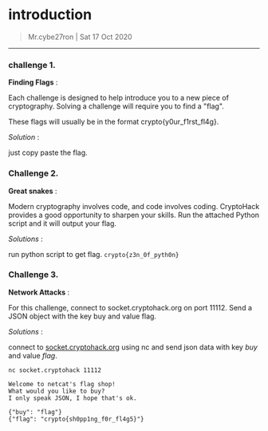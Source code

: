 # introduction 

> Mr.cybe27ron | Sat 17 Oct 2020

*** 

### challenge 1.

**Finding Flags** : <p>Each challenge is designed to help introduce you to a new piece of cryptography. Solving a challenge will require you to find a "flag".

These flags will usually be in the format crypto{y0ur_f1rst_fl4g}.</p>

*Solution* : <p>just copy paste the flag.</p>

### Challenge 2.

**Great snakes** : <p>Modern cryptography involves code, and code involves coding. CryptoHack provides a good opportunity to sharpen your skills. Run the attached Python script and it will output your flag.
</p>

*Solutions* : <p>run python script to get flag. ```crypto{z3n_0f_pyth0n}```</p>

### Challenge 3.

**Network Attacks** : <p>For this challenge, connect to socket.cryptohack.org on port 11112. Send a JSON object with the key buy and value flag.</p>

*Solutions* : <p> connect to [socket.cryptohack.org](socket.cryptohack.org:11112) using nc and send json data with key *buy* and value *flag*.</p>

```
nc socket.cryptohack 11112

Welcome to netcat's flag shop!
What would you like to buy?
I only speak JSON, I hope that's ok.

{"buy": "flag"}
{"flag": "crypto{sh0pp1ng_f0r_fl4g5}"}

```
